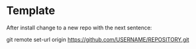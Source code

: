 # Template

After install change to a new repo with the next sentence:

git remote set-url origin https://github.com/USERNAME/REPOSITORY.git



